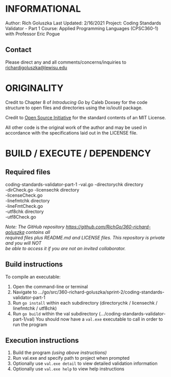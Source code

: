 INFORMATIONAL
=============
Author: Rich Goluszka
Last Updated: 2/16/2021
Project: Coding Standards Validator - Part 1
Course: Applied Programming Languages (CPSC360-1) with Professor Eric Pogue

Contact
-------
Please direct any and all comments/concerns/inquiries to richardjgoluszka@lewisu.edu

ORIGINALITY
===========
Credit to Chapter 8 of _Introducing Go_ by Caleb Doxsey for the code structure to open files 
	and directories using the io/ioutil package.

Credit to [Open Source Initiative](opensource.org/licenses/MIT) for the standard contents of an 
	MIT License.

All other code is the original work of the author and may be used in accordance with the 
	specifications laid out in the LICENSE file.

BUILD / EXECUTE / DEPENDENCY
============================
Required files
--------------
coding-standards-validator-part-1
	-val.go
	-directorychk directory  
		-dirCheck.go
	-licensechk directory  
		-licenseCheck.go  
	-linefmtchk directory  
		-lineFmtCheck.go  
	-utf8chk directory  
		-utf8Check.go  

_Note: The GitHub repository https://github.com/RichGo/360-richard-goluszka contains all_  
_required files plus README.md and LICENSE files. This repository is private and you will *NOT*_  
_be able to access it if you are not an invited collaborator._

Build instructions
------------------
To compile an executable:
1. Open the command-line or terminal
2. Navigate to .../go/src/360-richard-goluszka/sprint-2/coding-standards-validator-part-1
3. Run `go install` within each subdirectory (directorychk / licensechk / linefmtchk / utf8chk)
4. Run `go build` within the val subdirectory (.../coding-standards-validator-part-1/val)
You should now have a `val.exe` executable to call in order to run the program

Execution instructions
----------------------
1. Build the program _(using above instructions)_
2. Run val.exe and specify path to project when prompted
3. Optionally use `val.exe detail` to view detailed validation information
4. Optionally use `val.exe help` to view help instructions